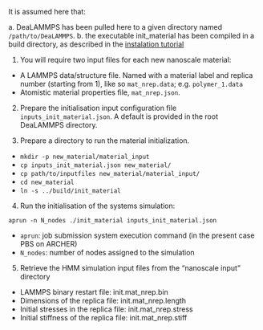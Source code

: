 It is assumed here that:

a. DeaLAMMPS has been pulled here to a given directory named `/path/to/DeaLAMMPS`.
b. the executable init_material has been compiled in a build directory, as described in the [instalation tutorial](instalation.md)

1. You will require two input files for each new nanoscale material:
  - A LAMMPS data/structure file. Named with a material label and replica number (starting from 1), like so `mat_nrep.data`; e.g. `polymer_1.data`
  - Atomistic material properties file, `mat_nrep.json`.

2. Prepare the initialisation input configuration file `inputs_init_material.json`. A default is provided in the root DeaLAMMPS directory.

3. Prepare a directory to run the material initialization.

- `mkdir -p new_material/material_input`
- `cp inputs_init_material.json new_material/`
- `cp path/to/inputfiles new_material/material_input/`
- `cd new_material`
- `ln -s ../build/init_material`

4. Run the initialisation of the systems simulation: 

```
aprun -n N_nodes ./init_material inputs_init_material.json
```

- `aprun`: job submission system execution command (in the present case PBS on ARCHER)
- `N_nodes`: number of nodes assigned to the simulation

5. Retrieve the HMM simulation input files from the “nanoscale input” directory

- LAMMPS binary restart file: init.mat_nrep.bin
- Dimensions of the replica file: init.mat_nrep.length
- Initial stresses in the replica file:  init.mat_nrep.stress
- Initial stiffness of the replica file:  init.mat_nrep.stiff

